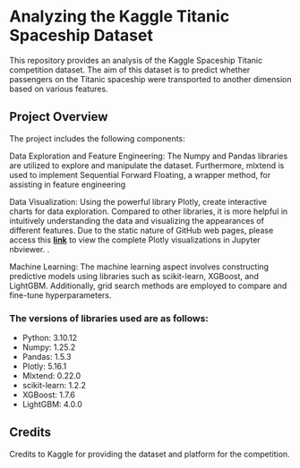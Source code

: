 # Analyzing the Kaggle Titanic Spaceship Dataset

This repository provides an analysis of the Kaggle Spaceship Titanic competition dataset. The aim of this dataset is to predict whether passengers on the Titanic spaceship were transported to another dimension based on various features.

## Project Overview

The project includes the following components:

Data Exploration and Feature Engineering: The Numpy and Pandas libraries are utilized to explore and manipulate the dataset. Furthermore, mlxtend is used to implement Sequential Forward Floating, a wrapper method, for assisting in feature engineering

Data Visualization: Using the powerful library Plotly, create interactive charts for data exploration. Compared to other libraries, it is more helpful in intuitively understanding the data and visualizing the appearances of different features. Due to the static nature of GitHub web pages, please access this **[link](https://nbviewer.org/github/TicyYang/kaggle_spaceship_titanic_analysis/blob/3e811edfd9655242598b196f22950c2498a0ac3d/spaceship_titanic_analysis.ipynb)** to view the complete Plotly visualizations in Jupyter nbviewer. .

Machine Learning: The machine learning aspect involves constructing predictive models using libraries such as scikit-learn, XGBoost, and LightGBM. Additionally, grid search methods are employed to compare and fine-tune hyperparameters.

### The versions of libraries used are as follows:  

- Python: 3.10.12  
- Numpy: 1.25.2  
- Pandas: 1.5.3  
- Plotly: 5.16.1  
- Mlxtend: 0.22.0  
- scikit-learn: 1.2.2  
- XGBoost: 1.7.6  
- LightGBM: 4.0.0  

## Credits

Credits to Kaggle for providing the dataset and platform for the competition.

